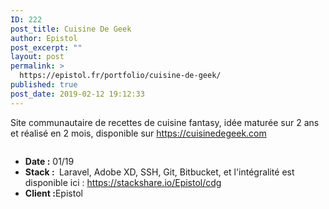 ```yaml
---
ID: 222
post_title: Cuisine De Geek
author: Epistol
post_excerpt: ""
layout: post
permalink: >
  https://epistol.fr/portfolio/cuisine-de-geek/
published: true
post_date: 2019-02-12 19:12:33
---
```

<!-- wp:paragraph -->
<p>Site communautaire de recettes de cuisine fantasy, idée maturée sur 2 ans et réalisé en 2 mois, disponible sur <a href="https://cuisinedegeek.com">https://cuisinedegeek.com</a> </p>
<!-- /wp:paragraph -->

<!-- wp:image {"id":223} -->
<figure class="wp-block-image"><img src="https://epistol.fr/wp-content/uploads/2019/02/screencapture-cuisinedegeek-2019-02-12-19_10_24-1024x852.png" alt="" class="wp-image-223"/></figure>
<!-- /wp:image -->

<!-- wp:list -->
<ul><li><strong>Date :</strong> 01/19</li><li><strong>Stack : </strong> Laravel, Adobe XD, SSH, Git, Bitbucket, et l'intégralité est disponible ici :  <a href="https://stackshare.io/Epistol/cdg">https://stackshare.io/Epistol/cdg </a></li><li><strong>Client :</strong>Epistol</li></ul>
<!-- /wp:list -->